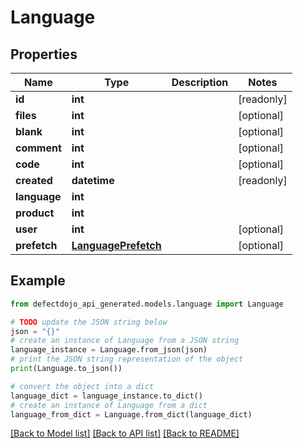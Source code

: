 # Language


## Properties

Name | Type | Description | Notes
------------ | ------------- | ------------- | -------------
**id** | **int** |  | [readonly] 
**files** | **int** |  | [optional] 
**blank** | **int** |  | [optional] 
**comment** | **int** |  | [optional] 
**code** | **int** |  | [optional] 
**created** | **datetime** |  | [readonly] 
**language** | **int** |  | 
**product** | **int** |  | 
**user** | **int** |  | [optional] 
**prefetch** | [**LanguagePrefetch**](LanguagePrefetch.md) |  | [optional] 

## Example

```python
from defectdojo_api_generated.models.language import Language

# TODO update the JSON string below
json = "{}"
# create an instance of Language from a JSON string
language_instance = Language.from_json(json)
# print the JSON string representation of the object
print(Language.to_json())

# convert the object into a dict
language_dict = language_instance.to_dict()
# create an instance of Language from a dict
language_from_dict = Language.from_dict(language_dict)
```
[[Back to Model list]](../README.md#documentation-for-models) [[Back to API list]](../README.md#documentation-for-api-endpoints) [[Back to README]](../README.md)


